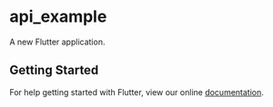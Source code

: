 # api_example

A new Flutter application.

## Getting Started

For help getting started with Flutter, view our online
[documentation](https://flutter.io/).
